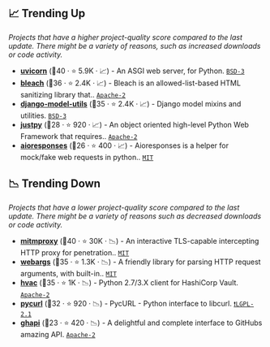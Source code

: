 ## 📈 Trending Up

_Projects that have a higher project-quality score compared to the last update. There might be a variety of reasons, such as increased downloads or code activity._

- <b><a href="https://github.com/encode/uvicorn">uvicorn</a></b> (🥈40 ·  ⭐ 5.9K · 📈) - An ASGI web server, for Python. <code><a href="http://bit.ly/3aKzpTv">BSD-3</a></code>
- <b><a href="https://github.com/mozilla/bleach">bleach</a></b> (🥈36 ·  ⭐ 2.4K · 📈) - Bleach is an allowed-list-based HTML sanitizing library that.. <code><a href="http://bit.ly/3nYMfla">Apache-2</a></code>
- <b><a href="https://github.com/jazzband/django-model-utils">django-model-utils</a></b> (🥇35 ·  ⭐ 2.4K · 📈) - Django model mixins and utilities. <code><a href="http://bit.ly/3aKzpTv">BSD-3</a></code> <code><img src="https://static.djangoproject.com/img/icon-touch.e4872c4da341.png" style="display:inline;" width="13" height="13"></code>
- <b><a href="https://github.com/justpy-org/justpy">justpy</a></b> (🥉28 ·  ⭐ 920 · 📈) - An object oriented high-level Python Web Framework that requires.. <code><a href="http://bit.ly/3nYMfla">Apache-2</a></code>
- <b><a href="https://github.com/pnuckowski/aioresponses">aioresponses</a></b> (🥉26 ·  ⭐ 400 · 📈) - Aioresponses is a helper for mock/fake web requests in python.. <code><a href="http://bit.ly/34MBwT8">MIT</a></code>

## 📉 Trending Down

_Projects that have a lower project-quality score compared to the last update. There might be a variety of reasons such as decreased downloads or code activity._

- <b><a href="https://github.com/mitmproxy/mitmproxy">mitmproxy</a></b> (🥇40 ·  ⭐ 30K · 📉) - An interactive TLS-capable intercepting HTTP proxy for penetration.. <code><a href="http://bit.ly/34MBwT8">MIT</a></code>
- <b><a href="https://github.com/marshmallow-code/webargs">webargs</a></b> (🥈35 ·  ⭐ 1.3K · 📉) - A friendly library for parsing HTTP request arguments, with built-in.. <code><a href="http://bit.ly/34MBwT8">MIT</a></code>
- <b><a href="https://github.com/hvac/hvac">hvac</a></b> (🥈35 ·  ⭐ 1K · 📉) - Python 2.7/3.X client for HashiCorp Vault. <code><a href="http://bit.ly/3nYMfla">Apache-2</a></code>
- <b><a href="https://github.com/pycurl/pycurl">pycurl</a></b> (🥉32 ·  ⭐ 920 · 📉) - PycURL - Python interface to libcurl. <code><a href="https://tldrlegal.com/search?q=LGPL-2.1">❗️LGPL-2.1</a></code>
- <b><a href="https://github.com/fastai/ghapi">ghapi</a></b> (🥉23 ·  ⭐ 420 · 📉) - A delightful and complete interface to GitHubs amazing API. <code><a href="http://bit.ly/3nYMfla">Apache-2</a></code>

